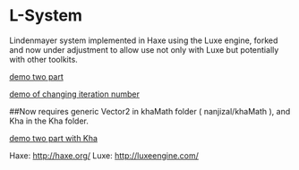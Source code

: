 L-System
========

Lindenmayer system implemented in Haxe using the Luxe engine, forked and now under adjustment to allow use not only with Luxe but potentially with other toolkits.

[demo two part](https://rawgit.com/nanjizal/L-System/master/bin/web/index.html)

[demo of changing iteration number](https://rawgit.com/nanjizal/L-System/master/bin/webIteration/index.html)

##Now requires generic Vector2 in khaMath folder ( nanjizal/khaMath ), and Kha in the Kha folder.

[demo two part with Kha](https://rawgit.com/nanjizal/L-System/master/build/html5/index.html)

Haxe: http://haxe.org/
Luxe: http://luxeengine.com/
